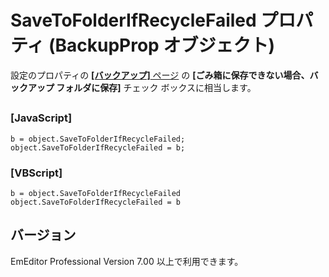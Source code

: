 # SaveToFolderIfRecycleFailed プロパティ (BackupProp オブジェクト)

設定のプロパティの [**\[バックアップ\]** ページ](../../dlg/properties/backup/index) の **\[ごみ箱に保存できない場合、バックアップ フォルダに保存\]** チェック
ボックスに相当します。

## 

### \[JavaScript\]

```
b = object.SaveToFolderIfRecycleFailed;
object.SaveToFolderIfRecycleFailed = b;
```

### \[VBScript\]

```
b = object.SaveToFolderIfRecycleFailed
object.SaveToFolderIfRecycleFailed = b
```

## バージョン

EmEditor Professional Version 7.00 以上で利用できます。

